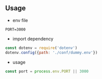 ## Usage

- env file
```env
PORT=3000
```
- import dependency
```js
const dotenv = require('dotenv')
dotenv.config({path: './conf/dummy.env'})
```
- usage

```js
const port = process.env.PORT || 3000
```
